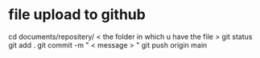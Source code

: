 # file upload to github 
cd documents/repositery/ < the folder in which u have the file > 
git status 
git add . 
git commit -m " < message > " 
git push origin main 
